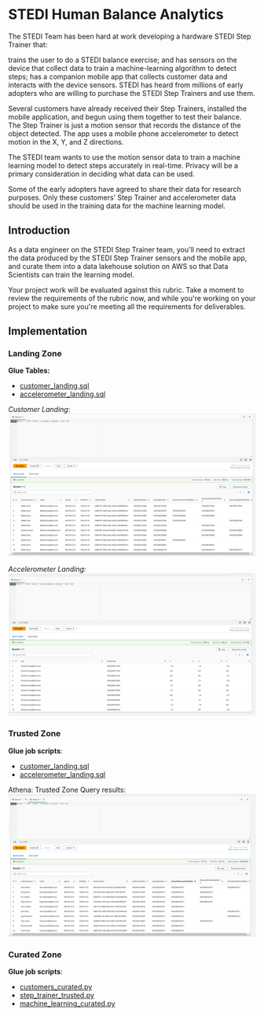 # STEDI Human Balance Analytics
The STEDI Team has been hard at work developing a hardware STEDI Step Trainer that:

trains the user to do a STEDI balance exercise;
and has sensors on the device that collect data to train a machine-learning algorithm to detect steps;
has a companion mobile app that collects customer data and interacts with the device sensors.
STEDI has heard from millions of early adopters who are willing to purchase the STEDI Step Trainers and use them.

Several customers have already received their Step Trainers, installed the mobile application, and begun using them together to test their balance. The Step Trainer is just a motion sensor that records the distance of the object detected. The app uses a mobile phone accelerometer to detect motion in the X, Y, and Z directions.

The STEDI team wants to use the motion sensor data to train a machine learning model to detect steps accurately in real-time. Privacy will be a primary consideration in deciding what data can be used.

Some of the early adopters have agreed to share their data for research purposes. Only these customers’ Step Trainer and accelerometer data should be used in the training data for the machine learning model.

## Introduction
As a data engineer on the STEDI Step Trainer team, you'll need to extract the data produced by the STEDI Step Trainer sensors and the mobile app, and curate them into a data lakehouse solution on AWS so that Data Scientists can train the learning model.

Your project work will be evaluated against this rubric. Take a moment to review the requirements of the rubric now, and while you're working on your project to make sure you're meeting all the requirements for deliverables.

## Implementation

### Landing Zone

**Glue Tables:**
- [customer_landing.sql](scripts/customer_landing.sql)
- [accelerometer_landing.sql](scripts/accelerometer_landing.sql)

*Customer Landing*:
![Customer Landing](images/customer_landing.png)

*Accelerometer Landing*:
![Accelerometer Landing](images/accelerometer_landing.png)


### Trusted Zone
**Glue job scripts**:
- [customer_landing.sql](scripts/customer_trusted.py)
- [accelerometer_landing.sql](scripts/accelerometer_trusted.py)


Athena: Trusted Zone Query results:
![Accelerometer Landing](images/customer_trusted.png)


### Curated Zone
**Glue job scripts**:
- [customers_curated.py](scripts/customers_curated.py)
- [step_trainer_trusted.py](scripts/step_trainer_trusted.py)
- [machine_learning_curated.py](scripts/machine_learning_curated.py)

